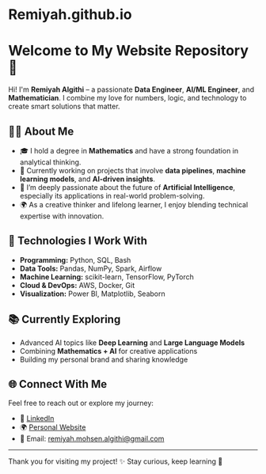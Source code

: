 # Remiyah.github.io
# Welcome to My Website Repository 👋

Hi! I'm **Remiyah Algithi** – a passionate **Data Engineer**, **AI/ML Engineer**, and **Mathematician**. 
I combine my love for numbers, logic, and technology to create smart solutions that matter.

## 👩‍💻 About Me

- 🎓 I hold a degree in **Mathematics** and have a strong foundation in analytical thinking.
- 💼 Currently working on projects that involve **data pipelines**, **machine learning models**, and **AI-driven insights**.
- 🤖 I’m deeply passionate about the future of **Artificial Intelligence**, especially its applications in real-world problem-solving.
- 🌍 As a creative thinker and lifelong learner, I enjoy blending technical expertise with innovation.

## 🔧 Technologies I Work With

- **Programming:** Python, SQL, Bash
- **Data Tools:** Pandas, NumPy, Spark, Airflow
- **Machine Learning:** scikit-learn, TensorFlow, PyTorch
- **Cloud & DevOps:** AWS, Docker, Git
- **Visualization:** Power BI, Matplotlib, Seaborn

## 📚 Currently Exploring

- Advanced AI topics like **Deep Learning** and **Large Language Models**
- Combining **Mathematics + AI** for creative applications
- Building my personal brand and sharing knowledge

## 🌐 Connect With Me

Feel free to reach out or explore my journey:

- 💼 [LinkedIn](https://www.linkedin.com/in/remiyah-al-githi-a66837298)
- 🌍 [Personal Website](https://Remiyah.github.io)
- 📧 Email: remiyah.mohsen.algithi@gmail.com

---

Thank you for visiting my project! ✨ 
Stay curious, keep learning 🚀
